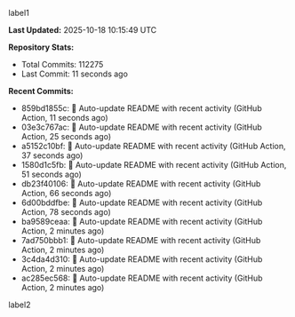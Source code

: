
label1 
<!-- ACTIVITY_START -->
**Last Updated:** 2025-10-18 10:15:49 UTC

**Repository Stats:**
- Total Commits: 112275
- Last Commit: 11 seconds ago

**Recent Commits:**
- 859bd1855c: 🤖 Auto-update README with recent activity (GitHub Action, 11 seconds ago)
- 03e3c767ac: 🤖 Auto-update README with recent activity (GitHub Action, 25 seconds ago)
- a5152c10bf: 🤖 Auto-update README with recent activity (GitHub Action, 37 seconds ago)
- 1580d1c5fb: 🤖 Auto-update README with recent activity (GitHub Action, 51 seconds ago)
- db23f40106: 🤖 Auto-update README with recent activity (GitHub Action, 66 seconds ago)
- 6d00bddfbe: 🤖 Auto-update README with recent activity (GitHub Action, 78 seconds ago)
- ba9589ceaa: 🤖 Auto-update README with recent activity (GitHub Action, 2 minutes ago)
- 7ad750bbb1: 🤖 Auto-update README with recent activity (GitHub Action, 2 minutes ago)
- 3c4da4d310: 🤖 Auto-update README with recent activity (GitHub Action, 2 minutes ago)
- ac285ec568: 🤖 Auto-update README with recent activity (GitHub Action, 2 minutes ago)
<!-- ACTIVITY_END -->

label2
